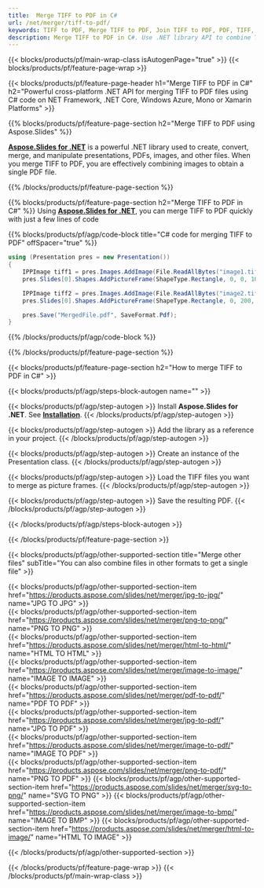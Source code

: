 ```yaml
---
title:  Merge TIFF to PDF in C#
url: /net/merger/tiff-to-pdf/
keywords: TIFF to PDF, Merge TIFF to PDF, Join TIFF to PDF, PDF, TIFF, C# API, .NET Library
description: Merge TIFF to PDF in C#. Use .NET library API to combine TIFF and PDF
---
```


{{< blocks/products/pf/main-wrap-class isAutogenPage="true" >}}
{{< blocks/products/pf/feature-page-wrap >}}

{{< blocks/products/pf/feature-page-header h1="Merge TIFF to PDF in C#" h2="Powerful cross-platform .NET API for merging TIFF to PDF files using C# code on NET Framework, .NET Core, Windows Azure, Mono or Xamarin Platforms" >}}

{{% blocks/products/pf/feature-page-section h2="Merge TIFF to PDF using Aspose.Slides" %}}

[**Aspose.Slides for .NET**](https://products.aspose.com/slides/net/) is a powerful .NET library used to create, convert, merge, and manipulate presentations, PDFs, images, and other files. When you merge TIFF to PDF, you are effectively combining images to obtain a single PDF file.

{{% /blocks/products/pf/feature-page-section %}}




{{% blocks/products/pf/feature-page-section  h2="Merge TIFF to PDF in C#" %}}
Using [**Aspose.Slides for .NET**](https://products.aspose.com/slides/net/), you can merge TIFF to PDF quickly with just a few lines of code

{{% blocks/products/pf/agp/code-block title="C# code for merging TIFF to PDF" offSpacer="true" %}}
```cs
using (Presentation pres = new Presentation())
{
    IPPImage tiff1 = pres.Images.AddImage(File.ReadAllBytes("image1.tiff"));
    pres.Slides[0].Shapes.AddPictureFrame(ShapeType.Rectangle, 0, 0, 100, 100, tiff1);

    IPPImage tiff2 = pres.Images.AddImage(File.ReadAllBytes("image2.tiff"));
    pres.Slides[0].Shapes.AddPictureFrame(ShapeType.Rectangle, 0, 200, 100, 100, tiff2);

    pres.Save("MergedFile.pdf", SaveFormat.Pdf);
}
```
{{% /blocks/products/pf/agp/code-block %}}

{{% /blocks/products/pf/feature-page-section %}}




{{< blocks/products/pf/feature-page-section  h2="How to merge TIFF to PDF in C#" >}}


{{< blocks/products/pf/agp/steps-block-autogen name="" >}}


{{< blocks/products/pf/agp/step-autogen >}}
Install **Aspose.Slides for .NET**. See [**Installation**](https://docs.aspose.com/slides/net/installation/).
{{< /blocks/products/pf/agp/step-autogen >}}

{{< blocks/products/pf/agp/step-autogen >}}
Add the library as a reference in your project.
{{< /blocks/products/pf/agp/step-autogen >}}

{{< blocks/products/pf/agp/step-autogen >}}
Create an instance of the Presentation class.
{{< /blocks/products/pf/agp/step-autogen >}}

{{< blocks/products/pf/agp/step-autogen >}}
Load the TIFF files you want to merge as picture frames.
{{< /blocks/products/pf/agp/step-autogen >}}

{{< blocks/products/pf/agp/step-autogen >}}
Save the resulting PDF.
{{< /blocks/products/pf/agp/step-autogen >}}


{{< /blocks/products/pf/agp/steps-block-autogen >}}


{{< /blocks/products/pf/feature-page-section >}}




{{< blocks/products/pf/agp/other-supported-section title="Merge other files" subTitle="You can also combine files in other formats to get a single file" >}}

{{< blocks/products/pf/agp/other-supported-section-item href="https://products.aspose.com/slides/net/merger/jpg-to-jpg/" name="JPG TO JPG" >}}  
{{< blocks/products/pf/agp/other-supported-section-item href="https://products.aspose.com/slides/net/merger/png-to-png/" name="PNG TO PNG" >}}  
{{< blocks/products/pf/agp/other-supported-section-item href="https://products.aspose.com/slides/net/merger/html-to-html/" name="HTML TO HTML" >}}  
{{< blocks/products/pf/agp/other-supported-section-item href="https://products.aspose.com/slides/net/merger/image-to-image/" name="IMAGE TO IMAGE" >}}  
{{< blocks/products/pf/agp/other-supported-section-item href="https://products.aspose.com/slides/net/merger/pdf-to-pdf/" name="PDF TO PDF" >}}  
{{< blocks/products/pf/agp/other-supported-section-item href="https://products.aspose.com/slides/net/merger/jpg-to-pdf/" name="JPG TO PDF" >}}  
{{< blocks/products/pf/agp/other-supported-section-item href="https://products.aspose.com/slides/net/merger/image-to-pdf/" name="IMAGE TO PDF" >}}  
{{< blocks/products/pf/agp/other-supported-section-item href="https://products.aspose.com/slides/net/merger/png-to-pdf/" name="PNG TO PDF" >}}
{{< blocks/products/pf/agp/other-supported-section-item href="https://products.aspose.com/slides/net/merger/svg-to-png/" name="SVG TO PNG" >}} 
{{< blocks/products/pf/agp/other-supported-section-item href="https://products.aspose.com/slides/net/merger/image-to-bmp/" name="IMAGE TO BMP" >}} 
{{< blocks/products/pf/agp/other-supported-section-item href="https://products.aspose.com/slides/net/merger/html-to-image/" name="HTML TO IMAGE" >}}  
  


{{< /blocks/products/pf/agp/other-supported-section >}}

{{< /blocks/products/pf/feature-page-wrap >}}
{{< /blocks/products/pf/main-wrap-class >}}